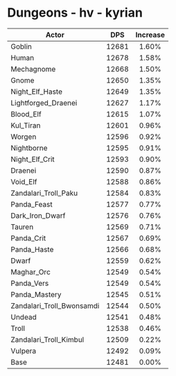 # Dungeons - hv - kyrian
| Actor | DPS | Increase |
|---|:---:|:---:|
|Goblin|12681|1.60%|
|Human|12678|1.58%|
|Mechagnome|12668|1.50%|
|Gnome|12650|1.35%|
|Night_Elf_Haste|12649|1.35%|
|Lightforged_Draenei|12627|1.17%|
|Blood_Elf|12615|1.07%|
|Kul_Tiran|12601|0.96%|
|Worgen|12596|0.92%|
|Nightborne|12595|0.91%|
|Night_Elf_Crit|12593|0.90%|
|Draenei|12590|0.87%|
|Void_Elf|12588|0.86%|
|Zandalari_Troll_Paku|12584|0.83%|
|Panda_Feast|12577|0.77%|
|Dark_Iron_Dwarf|12576|0.76%|
|Tauren|12569|0.71%|
|Panda_Crit|12567|0.69%|
|Panda_Haste|12566|0.68%|
|Dwarf|12559|0.62%|
|Maghar_Orc|12549|0.54%|
|Panda_Vers|12549|0.54%|
|Panda_Mastery|12545|0.51%|
|Zandalari_Troll_Bwonsamdi|12544|0.50%|
|Undead|12541|0.48%|
|Troll|12538|0.46%|
|Zandalari_Troll_Kimbul|12509|0.22%|
|Vulpera|12492|0.09%|
|Base|12481|0.00%|
